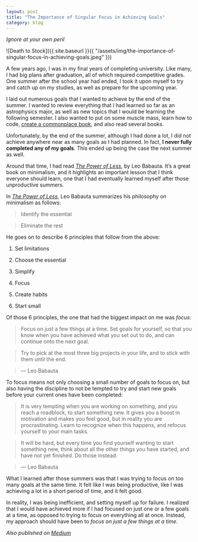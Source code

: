 ```yaml
---
layout: post
title: "The Importance of Singular Focus in Achieving Goals"
category: blog
---
```


*Ignore at your own peril*

![Death to Stock]({{ site.baseurl }}{{ "/assets/img/the-importance-of-singular-focus-in-achieving-goals.jpeg" }})

A few years ago, I was in my final years of completing university. Like many, I had big plans after graduation, all of which required competitive grades. One summer after the school year had ended, I took it upon myself to try and catch up on my studies, as well as prepare for the upcoming year.

I laid out numerous goals that I wanted to achieve by the end of the summer. I wanted to review everything that I had learned so far as an astrophysics major, as well as new topics that I would be learning the following semester. I also wanted to put on some muscle mass, learn how to code, [create a commonplace book](https://ryanholiday.net/how-and-why-to-keep-a-commonplace-book/), and also read several books.

Unfortunately, by the end of the summer, although I had done a lot, I did not achieve anywhere near as many goals as I had planned. In fact, **I never fully completed any of my goals**. This ended up being the case the next summer as well.

Around that time, I had read *[The Power of Less](https://zenhabits.net/the-power-of-less-has-launched-free-giveaways-for-book-buyers/)*, by Leo Babauta. It’s a great book on minimalism, and it highlights an important lesson that I think everyone should learn, one that I had eventually learned myself after those unproductive summers.

In *[The Power of Less](https://zenhabits.net/the-power-of-less-has-launched-free-giveaways-for-book-buyers/)*, Leo Babauta summarizes his philosophy on minimalism as follows:

> Identify the essential

> Eliminate the rest

He goes on to describe 6 principles that follow from the above:

1. Set limitations

2. Choose the essential

3. Simplify

4. Focus

5. Create habits

6. Start small

Of those 6 principles, the one that had the biggest impact on me was *focus*:

> Focus on just a few things at a time. Set goals for yourself, so that you know when you have achieved what you set out to do, and can continue onto the next goal.

> Try to pick at the most three big projects in your life, and to stick with them until the end.

> — Leo Babauta

To focus means not only choosing a small number of goals to focus on, but also having the discipline to not be tempted to try and start new goals before your current ones have been completed:

> It is very tempting when you are working on something, and you reach a roadblock, to start something new. It gives you a boost in motivation and makes you feel good, but in reality you are procrastinating. Learn to recognize when this happens, and refocus yourself to your main tasks.

> It will be hard, but every time you find yourself wanting to start something new, think about all the other things you have started, and have not yet finished. Do those instead.

> — Leo Babauta

What I learned after those summers was that I was trying to focus on too many goals at the same time. It felt like I was being productive, like I was achieving a lot in a short period of time, and it felt good.

In reality, I was being inefficient, and setting myself up for failure. I realized that I would have achieved more if I had focused on just one or a few goals at a time, as opposed to trying to focus on everything all at once. Instead, my approach should have been to *focus on just a few things at a time*.

*Also published on [Medium](https://medium.com/the-innovation/the-importance-of-singular-focus-in-achieving-goals-9b0f983b2540)*
